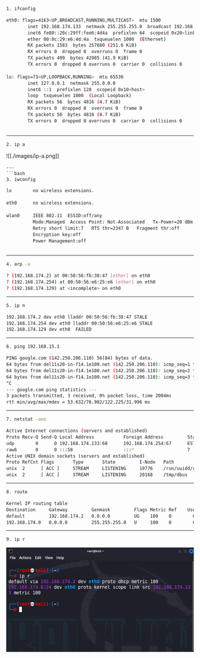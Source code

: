 ```bash
1. ifconfig
```

```bash
eth0: flags=4163<UP,BROADCAST,RUNNING,MULTICAST>  mtu 1500
        inet 192.168.174.133  netmask 255.255.255.0  broadcast 192.168.174.255
        inet6 fe80::20c:29ff:fee6:4d4a  prefixlen 64  scopeid 0x20<link>
        ether 00:0c:29:e6:4d:4a  txqueuelen 1000  (Ethernet)
        RX packets 1583  bytes 257680 (251.6 KiB)
        RX errors 0  dropped 0  overruns 0  frame 0
        TX packets 409  bytes 42985 (41.9 KiB)
        TX errors 0  dropped 0 overruns 0  carrier 0  collisions 0

lo: flags=73<UP,LOOPBACK,RUNNING>  mtu 65536
        inet 127.0.0.1  netmask 255.0.0.0
        inet6 ::1  prefixlen 128  scopeid 0x10<host>
        loop  txqueuelen 1000  (Local Loopback)
        RX packets 56  bytes 4816 (4.7 KiB)
        RX errors 0  dropped 0  overruns 0  frame 0
        TX packets 56  bytes 4816 (4.7 KiB)
        TX errors 0  dropped 0 overruns 0  carrier 0  collisions 0



```
---
```bash
2. ip a
```
![[./images/ip-a.png]]
```
---
```bash
3. iwconfig
```
```bash
lo        no wireless extensions.

eth0      no wireless extensions.

wlan0     IEEE 802.11  ESSID:off/any  
          Mode:Managed  Access Point: Not-Associated   Tx-Power=20 dBm   
          Retry short limit:7   RTS thr=2347 B   Fragment thr:off
          Encryption key:off
          Power Management:off
		  
```
---
```bash
4. arp -a
```

```bash
? (192.168.174.2) at 00:50:56:fb:38:47 [ether] on eth0
? (192.168.174.254) at 00:50:56:e6:25:e6 [ether] on eth0
? (192.168.174.129) at <incomplete> on eth0
```
---

```bash
5. ip n
```
```bash
192.168.174.2 dev eth0 lladdr 00:50:56:fb:38:47 STALE
192.168.174.254 dev eth0 lladdr 00:50:56:e6:25:e6 STALE
192.168.174.129 dev eth0  FAILED
```
---
```bash
6. ping 192.168.15.1
```
```bash
PING google.com (142.250.206.110) 56(84) bytes of data.
64 bytes from del11s20-in-f14.1e100.net (142.250.206.110): icmp_seq=1 ttl=128 time=122 ms
64 bytes from del11s20-in-f14.1e100.net (142.250.206.110): icmp_seq=2 ttl=128 time=55.1 ms
64 bytes from del11s20-in-f14.1e100.net (142.250.206.110): icmp_seq=3 ttl=128 time=53.6 ms
^C
--- google.com ping statistics ---
3 packets transmitted, 3 received, 0% packet loss, time 2004ms
rtt min/avg/max/mdev = 53.632/76.982/122.225/31.996 ms
```
---

```bash
7. netstat -ano
```
```bash
Active Internet connections (servers and established)
Proto Recv-Q Send-Q Local Address           Foreign Address         State       Timer
udp        0      0 192.168.174.133:68      192.168.174.254:67      ESTABLISHED off (0.00/0/0)
raw6       0      0 :::58                   :::*                    7           off (0.00/0/0)
Active UNIX domain sockets (servers and established)
Proto RefCnt Flags       Type       State         I-Node   Path
unix  2      [ ACC ]     STREAM     LISTENING     19776    /run/uuidd/request
unix  2      [ ACC ]     STREAM     LISTENING     20168    /tmp/dbus
```
---

```bash 
8. route
```

```bash
Kernel IP routing table
Destination     Gateway         Genmask         Flags Metric Ref    Use Iface
default         192.168.174.2   0.0.0.0         UG    100    0        0 eth0
192.168.174.0   0.0.0.0         255.255.255.0   U     100    0        0 eth0
```
---
```bash
9. ip r
```

![](./images/2022-01-15-21_08_24-Kali-Linux-VMware-Workstation.png)